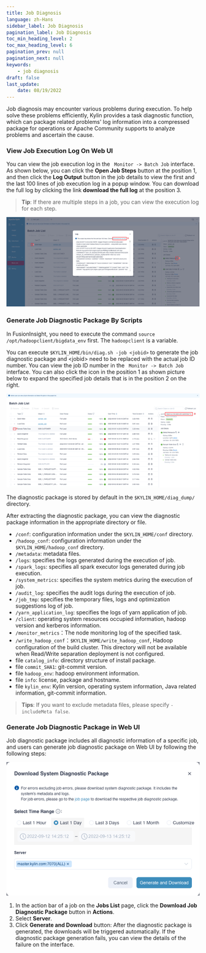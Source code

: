 ```yaml
---
title: Job Diagnosis
language: zh-Hans
sidebar_label: Job Diagnosis
pagination_label: Job Diagnosis
toc_min_heading_level: 2
toc_max_heading_level: 6
pagination_prev: null
pagination_next: null
keywords:
    - job diagnosis
draft: false
last_update:
    date: 08/19/2022
---
```


 Job diagnosis may encounter various problems during execution. To help solve these problems efficiently, Kylin provides a task diagnostic function, which can package related problems' log information into a compressed package for operations or Apache Community supports to analyze problems and ascertain the cause.

### View Job Execution Log On Web UI

You can view the job execution log in the ` Monitor -> Batch Job` interface. As shown below, you can click the **Open Job Steps** button at the position 1, and then click the **Log Output** button in the job details to view the first and the last 100 lines of job execution log in a popup window. You can download the full log by clicking the link **download the full log** at the position 3.

> **Tip**: If there are multiple steps in a job, you can view the execution log for each step.

![Job Log](images/job_log.png)

### Generate Job Diagnostic Package By Scripts

In FusionInsight, you need to execute the command `source /opt/hadoopclient/bigdata_env` first. The `hadoopclient` is a variable.

You can execute ` $KYLIN_HOME/bin/diag.sh -job <jobid> ` to generate the job diagnostic package and \<jobid\> need to be replaced with the actual job ID number. You can view the job ID number in the ` Monitor -> Batch Job` interface. You can also click the icon in the position 1 as shown picture below to expand the specified job details that is in the position 2 on the right.

 ![Job ID](images/job_id.png)

 The diagnostic package is stored by default in the `$KYLIN_HOME/diag_dump/` directory.

 After extracting the diagnostic package, you can view the diagnostic package information in the appropriate directory or file.

- `/conf`: configuration information under the `$KYLIN_HOME/conf` directory.
- `/hadoop_conf`: configuration information under the `$KYLIN_HOME/hadoop_conf` directory.
- `/metadata`: metadata files.
- `/logs`: specifies the logs generated during the execution of job.
- `/spark_logs`: specifies all spark executor logs generated during job execution.
- `/system_metrics`: specifies the system metrics during the execution of job.
- `/audit_log`: specifies the audit logs during the execution of job.
- `/job_tmp`: specifies the temporary files, logs and optimization suggestions log of job.
- `/yarn_application_log`: specifies the logs of yarn application of job. 
- `/client`: operating system resources occupied information, hadoop version and kerberos information.
- `/monitor_metrics`：The node monitoring log of the specified task.
- `/write_hadoop_conf`：`$KYLIN_HOME/write_hadoop_conf`, Hadoop configuration of the build cluster. This directory will not be available when Read/Write separation deployment is not configured.
- file `catalog_info`: directory structure of install package.
- file `commit_SHA1`: git-commit version.
- file `hadoop_env`: hadoop environment information.
- file `info`: license, package and hostname.
- file `kylin_env`: Kylin version, operating system information, Java related information, git-commit information.

> **Tips**: If you want to exclude metadata files, please specify `-includeMeta false`.

### Generate Job Diagnostic Package in Web UI

Job diagnostic package includes all diagnostic information of a specific job, and users can generate job diagnostic package on Web UI by following the following steps:

![Generate Job Diagnostic Package in Web UI](images/job_diagnosis_web.png)

1. In the action bar of a job on the **Jobs List** page, click the **Download Job Diagnostic Package** button in **Actions**.
2. Select **Server**.
3. Click **Generate and Download** button: After the diagnostic package is generated, the downloads will be triggered automatically. If the diagnostic package generation fails, you can view the details of the failure on the interface.
